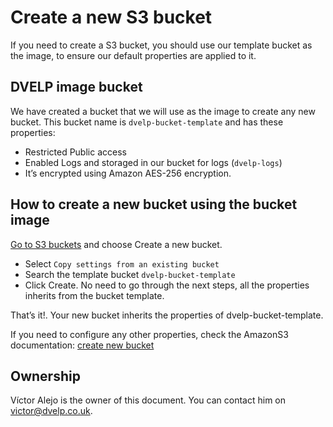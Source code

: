 # Create a new S3 bucket

If you need to create a S3 bucket, you should use our template bucket as the image, to ensure our default properties are applied to it.

## DVELP image bucket

We have created a bucket that we will use as the image to create any new bucket.
This bucket name is `dvelp-bucket-template` and has these properties:
- Restricted Public access
- Enabled Logs and storaged in our bucket for logs (`dvelp-logs`)
- It’s encrypted using Amazon AES-256 encryption.

## How to create a new bucket using the bucket image

[Go to S3 buckets](https://s3.console.aws.amazon.com) and choose Create a new bucket.
- Select `Copy settings from an existing bucket`
- Search the template bucket `dvelp-bucket-template`
- Click Create. No need to go through the next steps, all the properties inherits from the bucket template.

That’s it!. Your new bucket inherits the properties of dvelp-bucket-template.

If you need to configure any other properties, check the AmazonS3 documentation: [create new bucket](https://docs.aws.amazon.com/AmazonS3/latest/user-guide/create-bucket.html)

## Ownership

Víctor Alejo is the owner of this document. You can contact him on
<victor@dvelp.co.uk>.
